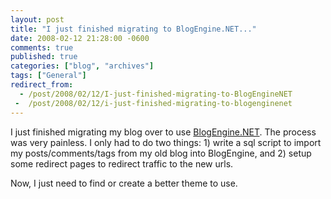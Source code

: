 ```yaml
---
layout: post
title: "I just finished migrating to BlogEngine.NET..."
date: 2008-02-12 21:28:00 -0600
comments: true
published: true
categories: ["blog", "archives"]
tags: ["General"]
redirect_from: 
  - /post/2008/02/12/I-just-finished-migrating-to-BlogEngineNET
 -  /post/2008/02/12/i-just-finished-migrating-to-blogenginenet
---
```

<!-- more -->
<p>
I just finished migrating my blog over to use <a href="http://dotnetblogengine.net">BlogEngine.NET</a>. The process was very painless. I only had to do two things: 1) write a sql script to import my posts/comments/tags from my old blog into BlogEngine, and 2) setup some redirect pages to redirect traffic to the new urls. 
</p>
<p>
Now, I just need to find or create a better theme to use. 
</p>
